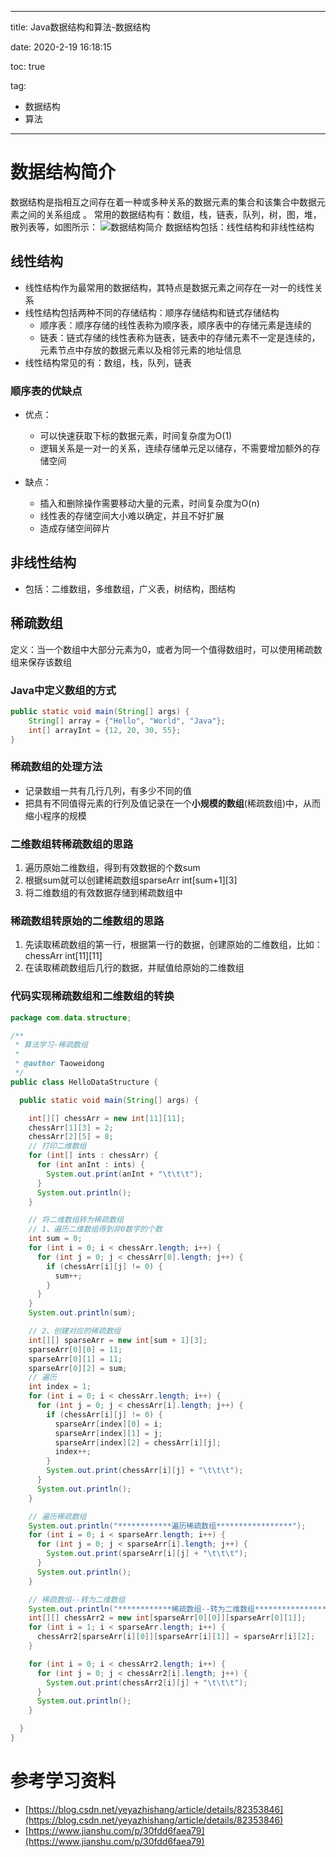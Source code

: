 ----------
title: Java数据结构和算法-数据结构

date: 2020-2-19 16:18:15

toc: true

tag: 

- 数据结构
- 算法

----------

# 数据结构简介
数据结构是指相互之间存在着一种或多种关系的数据元素的集合和该集合中数据元素之间的关系组成 。 常用的数据结构有：数组，栈，链表，队列，树，图，堆，散列表等，如图所示： 
![数据结构简介](https://img-blog.csdnimg.cn/20200219192500640.png?x-oss-process=image/watermark,type_ZmFuZ3poZW5naGVpdGk,shadow_10,text_aHR0cHM6Ly9ibG9nLmNzZG4ubmV0L3Rhb3dlaWRvbmcx,size_16,color_FFFFFF,t_70)
数据结构包括：线性结构和非线性结构

## 线性结构

- 线性结构作为最常用的数据结构，其特点是数据元素之间存在一对一的线性关系
- 线性结构包括两种不同的存储结构：顺序存储结构和链式存储结构
  - 顺序表：顺序存储的线性表称为顺序表，顺序表中的存储元素是连续的
  - 链表：链式存储的线性表称为链表，链表中的存储元素不一定是连续的，元素节点中存放的数据元素以及相邻元素的地址信息
- 线性结构常见的有：数组，栈，队列，链表

<!-- more -->

### 顺序表的优缺点
- 优点：
  - 可以快速获取下标的数据元素，时间复杂度为O(1)
  - 逻辑关系是一对一的关系，连续存储单元足以储存，不需要增加额外的存储空间

- 缺点：
  - 插入和删除操作需要移动大量的元素，时间复杂度为O(n)
  - 线性表的存储空间大小难以确定，并且不好扩展
  - 造成存储空间碎片

## 非线性结构
- 包括：二维数组，多维数组，广义表，树结构，图结构
## 稀疏数组
定义：当一个数组中大部分元素为0，或者为同一个值得数组时，可以使用稀疏数组来保存该数组

### Java中定义数组的方式
```java
public static void main(String[] args) {
    String[] array = {"Hello", "World", "Java"};
    int[] arrayInt = {12, 20, 30, 55};
}
```

### 稀疏数组的处理方法
- 记录数组一共有几行几列，有多少不同的值
- 把具有不同值得元素的行列及值记录在一个**小规模的数组**(稀疏数组)中，从而缩小程序的规模

### 二维数组转稀疏数组的思路
1. 遍历原始二维数组，得到有效数据的个数sum
2. 根据sum就可以创建稀疏数组sparseArr  int[sum+1][3]
3. 将二维数组的有效数据存储到稀疏数组中

### 稀疏数组转原始的二维数组的思路
1. 先读取稀疏数组的第一行，根据第一行的数据，创建原始的二维数组，比如：chessArr int[11][11]
2. 在读取稀疏数组后几行的数据，并赋值给原始的二维数组

### 代码实现稀疏数组和二维数组的转换

```java
package com.data.structure;

/**
 * 算法学习-稀疏数组
 * 
 * @author Taoweidong
 */
public class HelloDataStructure {

  public static void main(String[] args) {

    int[][] chessArr = new int[11][11];
    chessArr[1][3] = 2;
    chessArr[2][5] = 8;
    // 打印二维数组
    for (int[] ints : chessArr) {
      for (int anInt : ints) {
        System.out.print(anInt + "\t\t\t");
      }
      System.out.println();
    }

    // 将二维数组转为稀疏数组
    // 1、遍历二维数组得到非0数字的个数
    int sum = 0;
    for (int i = 0; i < chessArr.length; i++) {
      for (int j = 0; j < chessArr[0].length; j++) {
        if (chessArr[i][j] != 0) {
          sum++;
        }
      }
    }
    System.out.println(sum);

    // 2、创建对应的稀疏数组
    int[][] sparseArr = new int[sum + 1][3];
    sparseArr[0][0] = 11;
    sparseArr[0][1] = 11;
    sparseArr[0][2] = sum;
    // 遍历
    int index = 1;
    for (int i = 0; i < chessArr.length; i++) {
      for (int j = 0; j < chessArr[i].length; j++) {
        if (chessArr[i][j] != 0) {
          sparseArr[index][0] = i;
          sparseArr[index][1] = j;
          sparseArr[index][2] = chessArr[i][j];
          index++;
        }
        System.out.print(chessArr[i][j] + "\t\t\t");
      }
      System.out.println();
    }

    // 遍历稀疏数组
    System.out.println("************遍历稀疏数组*****************");
    for (int i = 0; i < sparseArr.length; i++) {
      for (int j = 0; j < sparseArr[i].length; j++) {
        System.out.print(sparseArr[i][j] + "\t\t\t");
      }
      System.out.println();
    }

    // 稀疏数组--转为二维数组
    System.out.println("************稀疏数组--转为二维数组*****************");
    int[][] chessArr2 = new int[sparseArr[0][0]][sparseArr[0][1]];
    for (int i = 1; i < sparseArr.length; i++) {
      chessArr2[sparseArr[i][0]][sparseArr[i][1]] = sparseArr[i][2];
    }

    for (int i = 0; i < chessArr2.length; i++) {
      for (int j = 0; j < chessArr2[i].length; j++) {
        System.out.print(chessArr2[i][j] + "\t\t\t");
      }
      System.out.println();
    }

  }
}

```



# 参考学习资料

- [https://blog.csdn.net/yeyazhishang/article/details/82353846](https://blog.csdn.net/yeyazhishang/article/details/82353846)
- [https://www.jianshu.com/p/30fdd6faea79](https://www.jianshu.com/p/30fdd6faea79)
